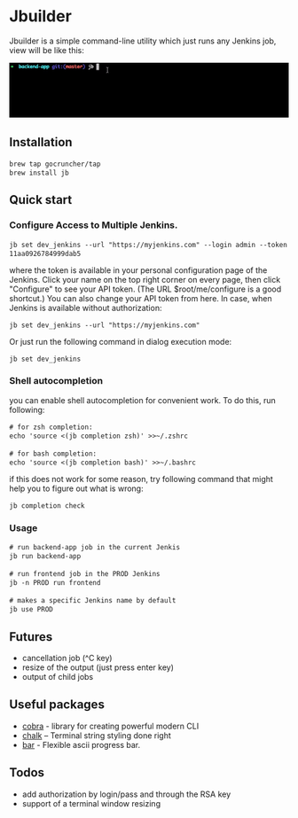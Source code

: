 # Jbuilder

Jbuilder is a simple command-line utility which just runs
any Jenkins job, view will be like this:

![terminal demo](assets/demo.gif)

## Installation
 
```
brew tap gocruncher/tap
brew install jb
```

## Quick start 

### Configure Access to Multiple Jenkins.

```
jb set dev_jenkins --url "https://myjenkins.com" --login admin --token 11aa0926784999dab5  
```
where the token is available in your personal configuration page of the Jenkins. Click your name on the top right corner on every page, then click "Configure" to see your API token. (The URL $root/me/configure is a good shortcut.) You can also change your API token from here.
In case, when Jenkins is available without authorization:
```
jb set dev_jenkins --url "https://myjenkins.com"  
```

Or just run the following command in dialog execution mode:
```
jb set dev_jenkins
```


### Shell autocompletion

you can enable shell autocompletion for convenient work. To do this, run following:
```
# for zsh completion:
echo 'source <(jb completion zsh)' >>~/.zshrc

# for bash completion:
echo 'source <(jb completion bash)' >>~/.bashrc
```
if this does not work for some reason, try following command that might help you to figure out what is wrong: 
```
jb completion check
```

### Usage
```
# run backend-app job in the current Jenkis 
jb run backend-app  

# run frontend job in the PROD Jenkins
jb -n PROD run frontend

# makes a specific Jenkins name by default
jb use PROD  
```

## Futures
- cancellation job (^C key)
- resize of the output (just press enter key)
- output of child jobs   

## Useful packages
- [cobra](https://github.com/spf13/cobra) - library for creating powerful modern CLI
- [chalk](https://github.com/chalk/chalk) – Terminal string styling done right
- [bar](https://github.com/superhawk610/bar) - Flexible ascii progress bar.

## Todos
- add authorization by login/pass and through the RSA key
- support of a terminal window resizing